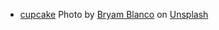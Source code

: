 - [cupcake](https://unsplash.com/photos/nXKWLn8y9qE?utm_source=unsplash&utm_medium=referral&utm_content=creditShareLink) Photo by [Bryam Blanco](https://unsplash.com/@bryamb?utm_source=unsplash&utm_medium=referral&utm_content=creditCopyText) on [Unsplash](https://unsplash.com/?utm_source=unsplash&utm_medium=referral&utm_content=creditCopyText)
